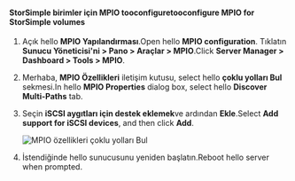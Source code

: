 #### <a name="tooconfigure-mpio-for-storsimple-volumes"></a><span data-ttu-id="3d5a9-101">StorSimple birimler için MPIO tooconfigure</span><span class="sxs-lookup"><span data-stu-id="3d5a9-101">tooconfigure MPIO for StorSimple volumes</span></span>
1. <span data-ttu-id="3d5a9-102">Açık hello **MPIO Yapılandırması**.</span><span class="sxs-lookup"><span data-stu-id="3d5a9-102">Open hello **MPIO configuration**.</span></span> <span data-ttu-id="3d5a9-103">Tıklatın **Sunucu Yöneticisi'ni > Pano > Araçlar > MPIO**.</span><span class="sxs-lookup"><span data-stu-id="3d5a9-103">Click **Server Manager > Dashboard > Tools > MPIO**.</span></span>
2. <span data-ttu-id="3d5a9-104">Merhaba, **MPIO Özellikleri** iletişim kutusu, select hello **çoklu yolları Bul** sekmesi.</span><span class="sxs-lookup"><span data-stu-id="3d5a9-104">In hello **MPIO Properties** dialog box, select hello **Discover Multi-Paths** tab.</span></span>
3. <span data-ttu-id="3d5a9-105">Seçin **iSCSI aygıtları için destek eklemek**ve ardından **Ekle**.</span><span class="sxs-lookup"><span data-stu-id="3d5a9-105">Select **Add support for iSCSI devices**, and then click **Add**.</span></span>  
   
    ![MPIO özellikleri çoklu yolları Bul](./media/storsimple-configure-mpio-volumes/IC741003.png)
4. <span data-ttu-id="3d5a9-107">İstendiğinde hello sunucusunu yeniden başlatın.</span><span class="sxs-lookup"><span data-stu-id="3d5a9-107">Reboot hello server when prompted.</span></span>


